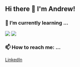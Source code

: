 ## Hi there 👋 I'm Andrew!

### 🌱 I’m currently learning ...
![](https://img.shields.io/badge/Code-Python-informational?style=flat&logo=https://github.com/AKapaldo/AKapaldo/images/python.svg&logoColor=white&color=2bbc8a)
![](https://img.shields.io/badge/Code-PowerShell-informational?style=flat&logo=https://github.com/AKapaldo/AKapaldo/images/powershell.svg&logoColor=white&color=2bbc8a)

### 📫 How to reach me: ...
[LinkedIn](https://www.linkedin.com/in/andrew-kapaldo/)

<!--
**AKapaldo/AKapaldo** is a ✨ _special_ ✨ repository because its `README.md` (this file) appears on your GitHub profile.

Here are some ideas to get you started:

- 🔭 I’m currently working on ...
- 👯 I’m looking to collaborate on ...
- 🤔 I’m looking for help with ...
- 💬 Ask me about ...
- 😄 Pronouns: ...
- ⚡ Fun fact: ...
-->
